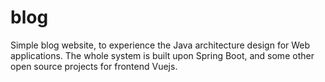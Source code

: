 # blog
Simple blog website, to experience the Java architecture design for Web applications. The whole system is built upon Spring Boot, and some other open source projects for frontend Vuejs.
